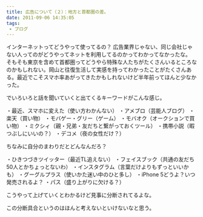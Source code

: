 ```yaml
---
title: 広告について（２）：地方と首都圏の差。
date: 2011-09-06 14:35:05
tags: 
 - ブログ
---
```

インターネットってどうやって使ってるの？
広告業界じゃない、同じ会社じゃない人ってのがどうやってネットを利用してるのかってわかってなかったな。
そもそも東京を含めて首都圏ってどうやら特殊な人たちがたくさんいるところなのかもしれない。岡山と往復生活して実感を持ってわかったことがたくさんある。最近でこそスマホ率あがってきたかもしれないけど半年前ってほんと少なかった。

<!-- more -->

でいろいろと話を聞いていくと出てくるキーワードがこんな感じ。

・最近、スマホに変えた（使い方わかんない）
・アメブロ（芸能人ブログ）
・楽天（買い物）
・モバゲー・グリー（ゲーム）
・モバオク（オークションで買い物）
・ミクシィ（親・兄弟・友だちと繋がっておくツール）
・携帯小説（暇つぶしにいいの？）
・デコメ（夜の女性だけ？）

ちなみに自分のまわりだとどんなんだろ？

・ひきつづきツイッター（最近TL追えない）
・フェイスブック（共通の友だち50人とかちょっとないわ）
・インスタグラム（言葉だけよりもずっといいかも）
・グーグルプラス（使いかた迷い中のひと多し）
・iPhone 5どうよ？いつ発売されるよ？
・パス（盛り上がりに欠ける？）

こうやって上げていくとわかるけど見事に分断されてるよな。

この分断具合というのはほんと考えないといけないなと思う。